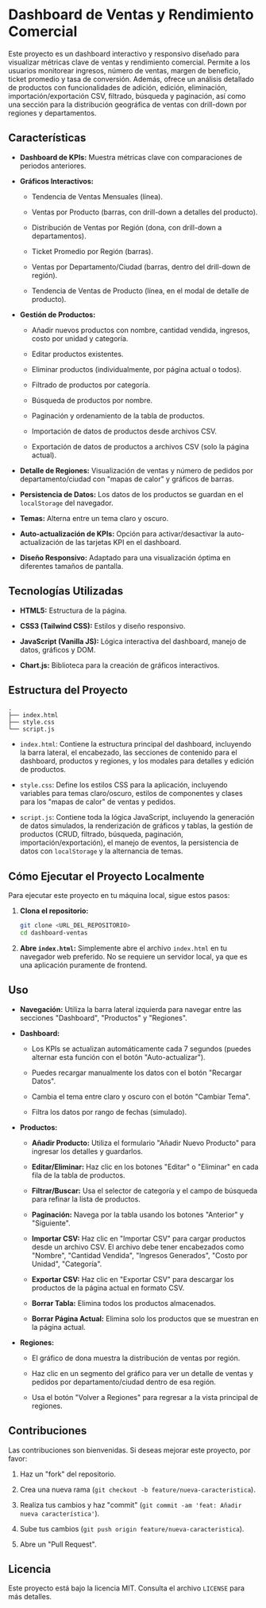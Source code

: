 # Dashboard de Ventas y Rendimiento Comercial

Este proyecto es un dashboard interactivo y responsivo diseñado para visualizar métricas clave de ventas y rendimiento comercial. Permite a los usuarios monitorear ingresos, número de ventas, margen de beneficio, ticket promedio y tasa de conversión. Además, ofrece un análisis detallado de productos con funcionalidades de adición, edición, eliminación, importación/exportación CSV, filtrado, búsqueda y paginación, así como una sección para la distribución geográfica de ventas con drill-down por regiones y departamentos.

## Características

* **Dashboard de KPIs:** Muestra métricas clave con comparaciones de periodos anteriores.

* **Gráficos Interactivos:**

  * Tendencia de Ventas Mensuales (línea).

  * Ventas por Producto (barras, con drill-down a detalles del producto).

  * Distribución de Ventas por Región (dona, con drill-down a departamentos).

  * Ticket Promedio por Región (barras).

  * Ventas por Departamento/Ciudad (barras, dentro del drill-down de región).

  * Tendencia de Ventas de Producto (línea, en el modal de detalle de producto).

* **Gestión de Productos:**

  * Añadir nuevos productos con nombre, cantidad vendida, ingresos, costo por unidad y categoría.

  * Editar productos existentes.

  * Eliminar productos (individualmente, por página actual o todos).

  * Filtrado de productos por categoría.

  * Búsqueda de productos por nombre.

  * Paginación y ordenamiento de la tabla de productos.

  * Importación de datos de productos desde archivos CSV.

  * Exportación de datos de productos a archivos CSV (solo la página actual).

* **Detalle de Regiones:** Visualización de ventas y número de pedidos por departamento/ciudad con "mapas de calor" y gráficos de barras.

* **Persistencia de Datos:** Los datos de los productos se guardan en el `localStorage` del navegador.

* **Temas:** Alterna entre un tema claro y oscuro.

* **Auto-actualización de KPIs:** Opción para activar/desactivar la auto-actualización de las tarjetas KPI en el dashboard.

* **Diseño Responsivo:** Adaptado para una visualización óptima en diferentes tamaños de pantalla.

## Tecnologías Utilizadas

* **HTML5:** Estructura de la página.

* **CSS3 (Tailwind CSS):** Estilos y diseño responsivo.

* **JavaScript (Vanilla JS):** Lógica interactiva del dashboard, manejo de datos, gráficos y DOM.

* **Chart.js:** Biblioteca para la creación de gráficos interactivos.

## Estructura del Proyecto

```
.
├── index.html
├── style.css
└── script.js

```

* `index.html`: Contiene la estructura principal del dashboard, incluyendo la barra lateral, el encabezado, las secciones de contenido para el dashboard, productos y regiones, y los modales para detalles y edición de productos.

* `style.css`: Define los estilos CSS para la aplicación, incluyendo variables para temas claro/oscuro, estilos de componentes y clases para los "mapas de calor" de ventas y pedidos.

* `script.js`: Contiene toda la lógica JavaScript, incluyendo la generación de datos simulados, la renderización de gráficos y tablas, la gestión de productos (CRUD, filtrado, búsqueda, paginación, importación/exportación), el manejo de eventos, la persistencia de datos con `localStorage` y la alternancia de temas.

## Cómo Ejecutar el Proyecto Localmente

Para ejecutar este proyecto en tu máquina local, sigue estos pasos:

1. **Clona el repositorio:**

   ```bash
   git clone <URL_DEL_REPOSITORIO>
   cd dashboard-ventas
   
   ```

2. **Abre `index.html`:**
   Simplemente abre el archivo `index.html` en tu navegador web preferido. No se requiere un servidor local, ya que es una aplicación puramente de frontend.

## Uso

* **Navegación:** Utiliza la barra lateral izquierda para navegar entre las secciones "Dashboard", "Productos" y "Regiones".

* **Dashboard:**

  * Los KPIs se actualizan automáticamente cada 7 segundos (puedes alternar esta función con el botón "Auto-actualizar").

  * Puedes recargar manualmente los datos con el botón "Recargar Datos".

  * Cambia el tema entre claro y oscuro con el botón "Cambiar Tema".

  * Filtra los datos por rango de fechas (simulado).

* **Productos:**

  * **Añadir Producto:** Utiliza el formulario "Añadir Nuevo Producto" para ingresar los detalles y guardarlos.

  * **Editar/Eliminar:** Haz clic en los botones "Editar" o "Eliminar" en cada fila de la tabla de productos.

  * **Filtrar/Buscar:** Usa el selector de categoría y el campo de búsqueda para refinar la lista de productos.

  * **Paginación:** Navega por la tabla usando los botones "Anterior" y "Siguiente".

  * **Importar CSV:** Haz clic en "Importar CSV" para cargar productos desde un archivo CSV. El archivo debe tener encabezados como "Nombre", "Cantidad Vendida", "Ingresos Generados", "Costo por Unidad", "Categoría".

  * **Exportar CSV:** Haz clic en "Exportar CSV" para descargar los productos de la página actual en formato CSV.

  * **Borrar Tabla:** Elimina todos los productos almacenados.

  * **Borrar Página Actual:** Elimina solo los productos que se muestran en la página actual.

* **Regiones:**

  * El gráfico de dona muestra la distribución de ventas por región.

  * Haz clic en un segmento del gráfico para ver un detalle de ventas y pedidos por departamento/ciudad dentro de esa región.

  * Usa el botón "Volver a Regiones" para regresar a la vista principal de regiones.

## Contribuciones

Las contribuciones son bienvenidas. Si deseas mejorar este proyecto, por favor:

1. Haz un "fork" del repositorio.

2. Crea una nueva rama (`git checkout -b feature/nueva-caracteristica`).

3. Realiza tus cambios y haz "commit" (`git commit -am 'feat: Añadir nueva característica'`).

4. Sube tus cambios (`git push origin feature/nueva-caracteristica`).

5. Abre un "Pull Request".

## Licencia

Este proyecto está bajo la licencia MIT. Consulta el archivo `LICENSE` para más detalles.

